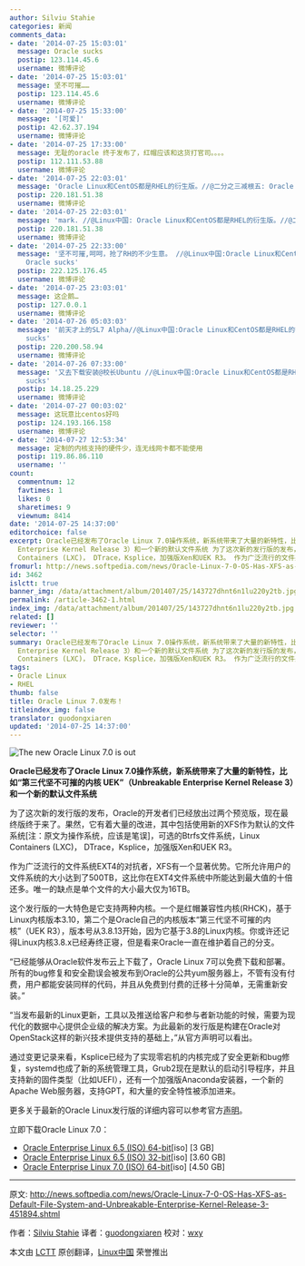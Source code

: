 ```yaml
---
author: Silviu Stahie
categories: 新闻
comments_data:
- date: '2014-07-25 15:03:01'
  message: Oracle sucks
  postip: 123.114.45.6
  username: 微博评论
- date: '2014-07-25 15:03:01'
  message: 坚不可摧……
  postip: 123.114.45.6
  username: 微博评论
- date: '2014-07-25 15:33:00'
  message: '[可爱]'
  postip: 42.62.37.194
  username: 微博评论
- date: '2014-07-25 17:33:00'
  message: 无耻的oracle 终于发布了，红帽应该和这货打官司。。。。
  postip: 112.111.53.88
  username: 微博评论
- date: '2014-07-25 22:03:01'
  message: 'Oracle Linux和CentOS都是RHEL的衍生版。//@二分之三减根五: Oracle sucks'
  postip: 220.181.51.38
  username: 微博评论
- date: '2014-07-25 22:03:01'
  message: 'mark. //@Linux中国: Oracle Linux和CentOS都是RHEL的衍生版。//@二分之三减根五: Oracle sucks'
  postip: 220.181.51.38
  username: 微博评论
- date: '2014-07-25 22:33:00'
  message: '坚不可摧,呵呵，抢了RH的不少生意。 //@Linux中国:Oracle Linux和CentOS都是RHEL的衍生版。 //@二分之三减根五:
    Oracle sucks'
  postip: 222.125.176.45
  username: 微博评论
- date: '2014-07-25 23:03:01'
  message: 这企鹅…
  postip: 127.0.0.1
  username: 微博评论
- date: '2014-07-26 05:03:03'
  message: '前天才上的SL7 Alpha//@Linux中国:Oracle Linux和CentOS都是RHEL的衍生版。//@二分之三减根五: Oracle
    sucks'
  postip: 220.200.58.94
  username: 微博评论
- date: '2014-07-26 07:33:00'
  message: '又去下载安装@校长Ubuntu //@Linux中国:Oracle Linux和CentOS都是RHEL的衍生版。//@二分之三减根五: Oracle
    sucks'
  postip: 14.18.25.229
  username: 微博评论
- date: '2014-07-27 00:03:02'
  message: 这玩意比centos好吗
  postip: 124.193.166.158
  username: 微博评论
- date: '2014-07-27 12:53:34'
  message: 定制的内核支持的硬件少，连无线网卡都不能使用
  postip: 119.86.86.110
  username: ''
count:
  commentnum: 12
  favtimes: 1
  likes: 0
  sharetimes: 9
  viewnum: 8414
date: '2014-07-25 14:37:00'
editorchoice: false
excerpt: Oracle已经发布了Oracle Linux 7.0操作系统，新系统带来了大量的新特性，比如第三代坚不可摧的内核 UEK（Unbreakable
  Enterprise Kernel Release 3）和一个新的默认文件系统 为了这次新的发行版的发布，Oracle的开发者们已经放出过两个预览版，现在最终版终于来了。果然，它有着大量的改进，其中包括使用新的XFS作为默认的文件系统，可选的Btrfs文件系统，Linux
  Containers (LXC)， DTrace，Ksplice，加强版Xen和UEK R3。 作为广泛流行的文件系统EXT4的对抗者，XFS有一个显著优势。它所允许用户的文件系统的大小达到了500TB，这比你在EXT4
fromurl: http://news.softpedia.com/news/Oracle-Linux-7-0-OS-Has-XFS-as-Default-File-System-and-Unbreakable-Enterprise-Kernel-Release-3-451894.shtml
id: 3462
islctt: true
banner_img: /data/attachment/album/201407/25/143727dhnt6n1lu220y2tb.jpg
permalink: /article-3462-1.html
index_img: /data/attachment/album/201407/25/143727dhnt6n1lu220y2tb.jpg.thumb.jpg
related: []
reviewer: ''
selector: ''
summary: Oracle已经发布了Oracle Linux 7.0操作系统，新系统带来了大量的新特性，比如第三代坚不可摧的内核 UEK（Unbreakable
  Enterprise Kernel Release 3）和一个新的默认文件系统 为了这次新的发行版的发布，Oracle的开发者们已经放出过两个预览版，现在最终版终于来了。果然，它有着大量的改进，其中包括使用新的XFS作为默认的文件系统，可选的Btrfs文件系统，Linux
  Containers (LXC)， DTrace，Ksplice，加强版Xen和UEK R3。 作为广泛流行的文件系统EXT4的对抗者，XFS有一个显著优势。它所允许用户的文件系统的大小达到了500TB，这比你在EXT4
tags:
- Oracle Linux
- RHEL
thumb: false
title: Oracle Linux 7.0发布！
titleindex_img: false
translator: guodongxiaren
updated: '2014-07-25 14:37:00'
---
```


![The new Oracle Linux 7.0 is out](/data/attachment/album/201407/25/143727dhnt6n1lu220y2tb.jpg)


**Oracle已经发布了Oracle Linux 7.0操作系统，新系统带来了大量的新特性，比如“第三代坚不可摧的内核 UEK”（Unbreakable Enterprise Kernel Release 3）和一个新的默认文件系统**


为了这次新的发行版的发布，Oracle的开发者们已经放出过两个预览版，现在最终版终于来了。果然，它有着大量的改进，其中包括使用新的XFS作为默认的文件系统[注：原文为操作系统，应该是笔误]，可选的Btrfs文件系统，Linux Containers (LXC)， DTrace，Ksplice，加强版Xen和UEK R3。


作为广泛流行的文件系统EXT4的对抗者，XFS有一个显著优势。它所允许用户的文件系统的大小达到了500TB，这比你在EXT4文件系统中所能达到最大值的十倍还多。唯一的缺点是单个文件的大小最大仅为16TB。


这个发行版的一大特色是它支持两种内核。一个是红帽兼容性内核(RHCK)，基于Linux内核版本3.10，第二个是Oracle自己的内核版本“第三代坚不可摧的内核”（UEK R3），版本号从3.8.13开始，因为它基于3.8的Linux内核。你或许还记得Linux内核3.8.x已经寿终正寝，但是看来Oracle一直在维护着自己的分支。


“已经能够从Oracle软件发布云上下载了，Oracle Linux 7可以免费下载和部署。所有的bug修复和安全勘误会被发布到Oracle的公共yum服务器上，不管有没有付费，用户都能安装同样的代码，并且从免费到付费的迁移十分简单，无需重新安装。”


“当发布最新的Linux更新，工具以及推送给客户和参与者新功能的时候，需要为现代化的数据中心提供企业级的解决方案。为此最新的发行版是构建在Oracle对OpenStack这样的新兴技术提供支持的基础上，”从官方声明可以看出。


通过变更记录来看，Ksplice已经为了实现零宕机的内核完成了安全更新和bug修复，systemd也成了新的系统管理工具，Grub2现在是默认的启动引导程序，并且支持新的固件类型（比如UEFI），还有一个加强版Anaconda安装器，一个新的Apache Web服务器，支持GPT，和大量的安全特性被添加进来。


更多关于最新的Oracle Linux发行版的详细内容可以参考官方[声明](http://www.oracle.com/us/corporate/press/2245947)。


立即下载Oracle Linux 7.0：


* [Oracle Enterprise Linux 6.5 (ISO) 64-bit](http://mirrors.dotsrc.org/oracle-linux/OL6/U5/i386/OracleLinux-R6-U5-Server-i386-dvd.iso)[iso] [3 GB]
* [Oracle Enterprise Linux 6.5 (ISO) 32-bit](http://mirrors.dotsrc.org/oracle-linux/OL6/U5/x86_64/OracleLinux-R6-U5-Server-x86_64-dvd.iso)[iso] [3.60 GB]
* [Oracle Enterprise Linux 7.0 (ISO) 64-bit](https://edelivery.oracle.com/linux/)[iso] [4.50 GB]




---


原文: <http://news.softpedia.com/news/Oracle-Linux-7-0-OS-Has-XFS-as-Default-File-System-and-Unbreakable-Enterprise-Kernel-Release-3-451894.shtml>


作者：[Silviu Stahie](http://news.softpedia.com/editors/browse/silviu-stahie) 译者：[guodongxiaren](https://github.com/guodongxiaren) 校对：[wxy](https://github.com/wxy)


本文由 [LCTT](https://github.com/LCTT/TranslateProject) 原创翻译，[Linux中国](http://linux.cn/) 荣誉推出